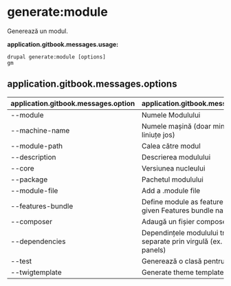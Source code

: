 # generate:module
Generează un modul.

**application.gitbook.messages.usage:**
```
drupal generate:module [options]
gm
```

## application.gitbook.messages.options
application.gitbook.messages.option | application.gitbook.messages.details
-------|-------------
--module | Numele Modulului
--machine-name | Numele mașină (doar minuscule și liniuțe jos)
--module-path | Calea către modul
--description | Descrierea modulului
--core | Versiunea nucleului
--package | Pachetul modulului
--module-file | Add a .module file
--features-bundle | Define module as feature using the given Features bundle name
--composer | Adaugă un fișier composer.json
--dependencies | Dependințele modulului trebuie să fie separate prin virgulă (ex. context, panels)
--test | Generează o clasă pentru testare
--twigtemplate | Generate theme template
